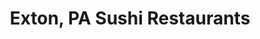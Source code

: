 ---
layout: city
title: Exton, PA Sushi Restaurants
permalink: /pennsylvania/exton/
stateAbbr: PA
stateName: Pennsylvania
cityName: Exton

---